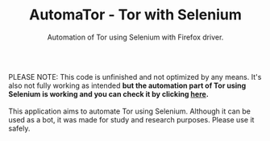 <div align="center"><h1>AutomaTor - Tor with Selenium</h1>
<p>Automation of Tor using Selenium with Firefox driver.</p></div>
<br>
<br>
<p>PLEASE NOTE: This code is unfinished and not optimized by any means. It's also not fully working as intended <b>but the automation part of Tor using Selenium is working and you can check it by clicking <a href="https://github.com/gigazin/tor-with-selenium/blob/main/src/main/java/com/github/gigazin/torwithselenium/application/AutomaTorController.java" target="_blank">here</a>.</b><br>
<br>
This application aims to automate Tor using Selenium. Although it can be used as a bot, it was made for study and research purposes. Please use it safely.</p>
